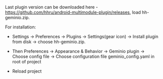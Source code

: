 Last plugin version can be downloaded
here - https://github.com/hhru/android-multimodule-plugin/releases,
load hh-geminio.zip.

For installation:

* Settings -> Preferences -> Plugins -> Settings(gear icon) -> Install plugin from disk ->
  choose hh-geminio.zip.

* Then Preferences -> Appearance & Behavior -> Geminio plugin -> Choose config file ->
  Choose configuration file geminio_config.yaml in root of project

* Reload project